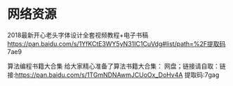 
# 网络资源

2018最新开心老头字体设计全套视频教程+电子书稿
https://pan.baidu.com/s/1YfKCtE3WY5yN31IC1CuVdg#list/path=%2F提取码 7ae9

算法编程书籍大合集
给大家精心准备了算法书籍大合集：
网盘；链接请自取：链接:https://pan.baidu.com/s/1TGmNDNAwmJCUoOx_DoHv4A 提取码:7gag
